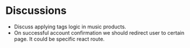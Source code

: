 # Discussions

- Discuss applying tags logic in music products.
- On successful account confirmation we should redirect user to certain page. It could be specific react route.

